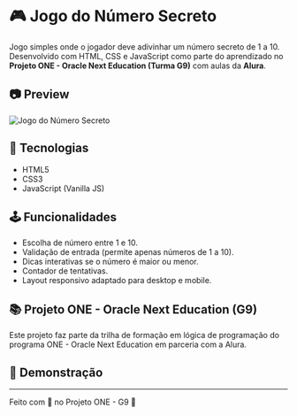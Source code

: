 # 🎮 Jogo do Número Secreto

Jogo simples onde o jogador deve adivinhar um número secreto de 1 a 10. Desenvolvido com HTML, CSS e JavaScript como parte do aprendizado no **Projeto ONE - Oracle Next Education (Turma G9)** com aulas da **Alura**.

## 📷 Preview
![Jogo do Número Secreto](./caminho-da-sua-imagem.png)

## 🚀 Tecnologias
- HTML5
- CSS3
- JavaScript (Vanilla JS)

## 🕹️ Funcionalidades
- Escolha de número entre 1 e 10.
- Validação de entrada (permite apenas números de 1 a 10).
- Dicas interativas se o número é maior ou menor.
- Contador de tentativas.
- Layout responsivo adaptado para desktop e mobile.

## 📚 Projeto ONE - Oracle Next Education (G9)
Este projeto faz parte da trilha de formação em lógica de programação do programa ONE - Oracle Next Education em parceria com a Alura.

## 🔗 Demonstração

---

Feito com 💙 no Projeto ONE - G9 🚀


